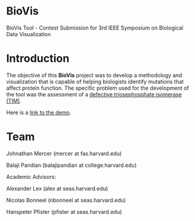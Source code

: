 BioVis
======

BioVis Tool - Contest Submission for 3rd IEEE Symposium on Biological Data Visualization

Introduction
========

The objective of this **BioVis** project was to develop a methodology and visualization that is capable of helping biologists identify mutations that affect protein function. The specific problem used for the development of the tool was the assessment of a [defective triosephosphate isomerase (TIM)](http://www.ncbi.nlm.nih.gov/pubmed/21839742).

Here is a [link to the demo](https://googledrive.com/host/0B7G1I9OfZ_ylbDUxa0JqLVMyRzg/).

Team
========

Johnathan Mercer (mercer at fas.harvard.edu) 

Balaji Pandian (balajipandian at college.harvard.edu) 

Academic Advisors: 

Alexander Lex (alex at seas.harvard.edu) 

Nicolas Bonneel (nbonneel at seas.harvard.edu)

Hanspeter Pfister (pfister at seas.harvard.edu)
